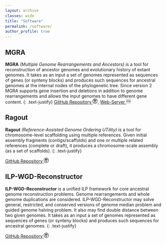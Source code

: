 ```yaml
---
layout: archive
classes: wide
title: "Software"
permalink: /software/
author_profile: true
---
```


## MGRA 
**MGRA** *(Multiple Genome Rearrangements and Ancestors)* is a tool for reconstruction of ancestor genomes and evolutionary history of extant genomes. It takes as an input a set of genomes represented as sequences of genes (or synteny blocks) and produces such sequences for ancestral genomes at the internal nodes of the phylogenetic tree. Since version 2 MGRA supports gene insertion and deletions in addition to genome rearrangements and allows the input genomes to have different gene content.
{: .text-justify}
[GitHub Repository ![github](../assets/images/icons16/github-icon.png)](https://github.com/compbiol/mgra), [Web-Server ![webserver](../assets/images/icons16/html-icon.png)](http://mgra.cblab.org)

## Ragout 
**Ragout** *(Reference-Assisted Genome Ordering UTility)* is a tool for chromosome-level scaffolding using multiple references. Given initial assembly fragments (contigs/scaffolds) and one or multiple related references (complete or draft), it produces a chromosome-scale assembly (as a set of scaffolds).
{: .text-justify}

[GitHub Repository ![github](../assets/images/icons16/github-icon.png)](https://github.com/fenderglass/Ragout)

## ILP-WGD-Reconstructor
**ILP-WGD-Reconstructor** is a unified ILP framework for core ancestral genome reconstruction problems. Genome rearrangements and whole genome duplications are considered. ILP-WGD-Reconstructor may solve general, restricted, and conserved versions of genome median problem and guided genome halving problem. It also may find double distance between two given genomes. It takes as an input a set of genomes represented as sequences of genes (or synteny blocks) and produces such sequences for ancestral genomes. 
{: .text-justify}

[GitHub Repository ![github](../assets/images/icons16/github-icon.png)](https://github.com/AvdeevPavel/ILP-WGD-reconstructor)
